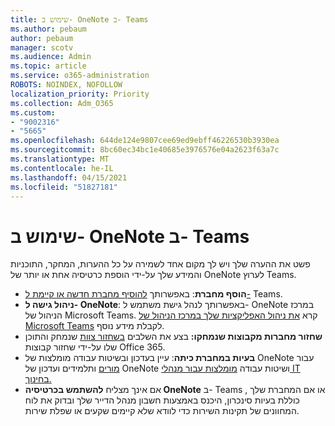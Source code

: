 ```yaml
---
title: שימוש ב- OneNote ב- Teams
ms.author: pebaum
author: pebaum
manager: scotv
ms.audience: Admin
ms.topic: article
ms.service: o365-administration
ROBOTS: NOINDEX, NOFOLLOW
localization_priority: Priority
ms.collection: Adm_O365
ms.custom:
- "9002316"
- "5665"
ms.openlocfilehash: 644de124e9807cee69ed9ebff46226530b3930ea
ms.sourcegitcommit: 8bc60ec34bc1e40685e3976576e04a2623f63a7c
ms.translationtype: MT
ms.contentlocale: he-IL
ms.lasthandoff: 04/15/2021
ms.locfileid: "51827181"
---
```

# <a name="using-onenote-in-teams"></a>שימוש ב- OneNote ב- Teams

פשט את ההערה שלך ויש לך מקום אחד לשמירה על כל ההערות, המחקר, התוכניות והמידע שלך על-ידי הוספת כרטיסיה אחת או יותר של OneNote לערוץ Teams.

- **הוסף מחברת**: באפשרותך [להוסיף מחברת חדשה או קיימת ל-](https://support.microsoft.com/office/add-a-onenote-notebook-to-teams-0ec78cc3-ba3b-4279-a88e-aa40af9865c2) Teams.
- **ניהול גישה ל- OneNote**: באפשרותך לנהל גישת משתמש ל- OneNote במרכז הניהול של Microsoft Teams. קרא [את ניהול האפליקציות שלך במרכז הניהול של Microsoft Teams](https://docs.microsoft.com/MicrosoftTeams/manage-apps) לקבלת מידע נוסף.
- **שחזור מחברות מקבוצות שנמחקו:** בצע את השלבים [בשחזור צוות](https://docs.microsoft.com/microsoftteams/archive-or-delete-a-team#restore-a-deleted-team) שנמחק והתוכן שלו על-ידי שחזור קבוצות Office 365.
- **בעיות במחברת כיתה**: עיין בעדכון ובשיטות עבודה מומלצות של OneNote עבור [מורים](https://support.office.com/article/onenote-update-and-best-practices-for-educators-and-students-dde775f0-8b06-4263-8b54-1e9ddc3dd146) ותלמידים ועדכון של OneNote ושיטות עבודה [מומלצות עבור מנהלי IT בחינוך.](https://support.office.com/article/onenote-update-and-best-practices-for-it-admins-in-education-9d78f2b2-5e25-4288-b597-b4ba463c7b46)
- אם אינך מצליח **להשתמש בכרטיסיה OneNote** ב- Teams , או אם המחברת שלך כוללת [](https://docs.microsoft.com/office365/enterprise/view-service-health) בעיות סינכרון, היכנס באמצעות חשבון מנהל הדייר שלך ובדוק את לוח המחוונים של תקינות השירות כדי לוודא שלא קיימים שקעים או שפלת שירות. 
